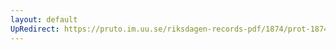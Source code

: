 ```yaml
---
layout: default
UpRedirect: https://pruto.im.uu.se/riksdagen-records-pdf/1874/prot-1874--fk--128/prot-1874--fk--128_003.pdf
---
```

